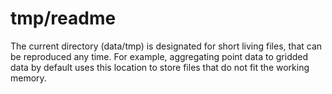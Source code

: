 # tmp/readme

The current directory (data/tmp) is designated for short living files,
that can be reproduced any time. For example, aggregating point data to
gridded data by default uses this location to store files that do not
fit the working memory.